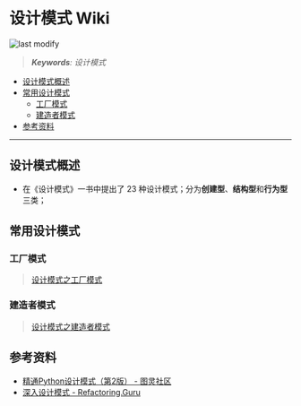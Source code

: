 设计模式 Wiki
===
<!--START_SECTION:badge-->

![last modify](https://img.shields.io/static/v1?label=last%20modify&message=2025-08-03%2022%3A42%3A16&color=yellowgreen&style=flat-square)

<!--END_SECTION:badge-->
<!--info
top: false
draft: false
hidden: false
level: 99
tag: [design_pattern]
-->

> ***Keywords**: 设计模式*

<!--START_SECTION:paper_title-->
<!--END_SECTION:paper_title-->

<!--START_SECTION:toc-->
- [设计模式概述](#设计模式概述)
- [常用设计模式](#常用设计模式)
    - [工厂模式](#工厂模式)
    - [建造者模式](#建造者模式)
- [参考资料](#参考资料)
<!--END_SECTION:toc-->

---

## 设计模式概述

- 在《设计模式》一书中提出了 23 种设计模式；分为**创建型**、**结构型**和**行为型**三类；


## 常用设计模式

### 工厂模式
> [设计模式之工厂模式](./设计模式-工厂模式.md)

### 建造者模式
> [设计模式之建造者模式](./设计模式-建造者模式.md)



## 参考资料
- [精通Python设计模式（第2版） - 图灵社区](https://www.ituring.com.cn/book/2680)
- [深入设计模式 - Refactoring.Guru](https://refactoringguru.cn/design-patterns)
